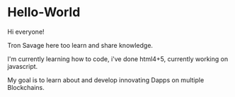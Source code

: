 # Hello-World

Hi everyone!

Tron Savage here too learn and share knowledge.

I'm currently learning how to code, i've done html4+5, currently working on javascript.

My goal is to learn about and develop innovating Dapps on multiple Blockchains.
